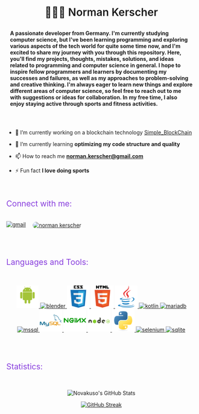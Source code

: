 <h1 style="margin-bottom: 10px; font-weight: 600;" align="center">👨🏻‍💻 Norman Kerscher</h1>
<h4 style="padding: 10px 10px;">A passionate developer from Germany. I'm currently studying computer science, but I've been learning programming and exploring various aspects of the tech world for quite some time now, and I'm excited to share my journey with you through this repository. 
Here, you'll find my projects, thoughts, mistakes, solutions, and ideas related to programming and computer science in general. I hope to inspire fellow programmers and learners by documenting my successes and failures, as well as my approaches to problem-solving and creative thinking.
I'm always eager to learn new things and explore different areas of computer science, so feel free to reach out to me with suggestions or ideas for collaboration. 
In my free time, I also enjoy staying active through sports and fitness activities.</h3>
<br>

- 🔭 I’m currently working on a blockchain technology [Simple_BlockChain](https://github.com/Novakuso/Simple_BlockChain)

- 🌱 I’m currently learning **optimizing my code structure and quality**

- 📫 How to reach me **norman.kerscher@gmail.com**

- ⚡ Fun fact **I love doing sports**

<br>

<h2 align="left" style="color: #883EDD; font-weight: 400">Connect with me:</h3><br>
<a href="mailto:norman.kerscher@gmail.com" target="_blank"> <img style="margin:0 15px -25px 0;" src="https://user-images.githubusercontent.com/78341798/194531383-ddb2b774-5bb9-491c-b601-4a4a7d9792fb.svg" alt="gmail" width="60px"/></a>
<a href="https://fb.com/norman kerscher" target="blank"><img align="center" style="border-radius: 20px"          src="https://raw.githubusercontent.com/rahuldkjain/github-profile-readme-generator/master/src/images/icons/Social/facebook.svg" alt="norman kerscher" height="60" width="60" /></a>

<br><br>
<h2 align="left" style="color: #883EDD; font-weight: 400">Languages and Tools:</h3><br>
<p align="center"> <a href="https://developer.android.com" target="_blank" rel="noreferrer"> <img src="https://raw.githubusercontent.com/devicons/devicon/master/icons/android/android-original-wordmark.svg" alt="android" width="60" height="60"/> </a> <a href="https://www.blender.org/" target="_blank" rel="noreferrer"> <img src="https://download.blender.org/branding/community/blender_community_badge_white.svg" alt="blender" width="60" height="60"/> </a> <a href="https://www.w3schools.com/css/" target="_blank" rel="noreferrer"> <img src="https://raw.githubusercontent.com/devicons/devicon/master/icons/css3/css3-original-wordmark.svg" alt="css3" width="60" height="60"/> </a> <a href="https://www.w3.org/html/" target="_blank" rel="noreferrer"> <img src="https://raw.githubusercontent.com/devicons/devicon/master/icons/html5/html5-original-wordmark.svg" alt="html5" width="60" height="60"/> </a> <a href="https://www.java.com" target="_blank" rel="noreferrer"> <img src="https://raw.githubusercontent.com/devicons/devicon/master/icons/java/java-original.svg" alt="java" width="60" height="60"/> </a> <a href="https://kotlinlang.org" target="_blank" rel="noreferrer"> <img src="https://www.vectorlogo.zone/logos/kotlinlang/kotlinlang-icon.svg" alt="kotlin" width="60" height="60"/> </a> <a href="https://mariadb.org/" target="_blank" rel="noreferrer"> <img src="https://www.vectorlogo.zone/logos/mariadb/mariadb-icon.svg" alt="mariadb" width="60" height="60"/> </a> <a href="https://www.microsoft.com/en-us/sql-server" target="_blank" rel="noreferrer"> <img src="https://www.svgrepo.com/show/303229/microsoft-sql-server-logo.svg" alt="mssql" width="60" height="60"/> </a> <a href="https://www.mysql.com/" target="_blank" rel="noreferrer"> <img src="https://raw.githubusercontent.com/devicons/devicon/master/icons/mysql/mysql-original-wordmark.svg" alt="mysql" width="60" height="60"/> </a> <a href="https://www.nginx.com" target="_blank" rel="noreferrer"> <img src="https://raw.githubusercontent.com/devicons/devicon/master/icons/nginx/nginx-original.svg" alt="nginx" width="60" height="60"/> </a> <a href="https://nodejs.org" target="_blank" rel="noreferrer"> <img src="https://raw.githubusercontent.com/devicons/devicon/master/icons/nodejs/nodejs-original-wordmark.svg" alt="nodejs" width="60" height="60"/> </a> <a href="https://www.python.org" target="_blank" rel="noreferrer"> <img src="https://raw.githubusercontent.com/devicons/devicon/master/icons/python/python-original.svg" alt="python" width="60" height="60"/> </a> <a href="https://www.selenium.dev" target="_blank" rel="noreferrer"> <img src="https://raw.githubusercontent.com/detain/svg-logos/780f25886640cef088af994181646db2f6b1a3f8/svg/selenium-logo.svg" alt="selenium" width="60" height="60"/> </a> <a href="https://www.sqlite.org/" target="_blank" rel="noreferrer"> <img src="https://www.vectorlogo.zone/logos/sqlite/sqlite-icon.svg" alt="sqlite" width="60" height="60"/> </a> </p>

<br>
<br
>
<h2 style="color: #883EDD; font-weight: 400">Statistics:</h2><br>

<div align="center">

![Novakuso's GitHub Stats](https://github-readme-stats.vercel.app/api?username=novakuso&hide=stars&count_private=true&show_icons=true&theme=midnight-purple&border_radius=20)

[![GitHub Streak](https://streak-stats.demolab.com?user=novakuso&theme=midnight-purple&border_radius=40)](https://git.io/streak-stats)

</div>
